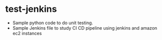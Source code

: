 # test-jenkins
- Sample python code to do unit testing.
- Sample Jenkins file to study CI CD pipeline using jenkins and amazon ec2 instances
